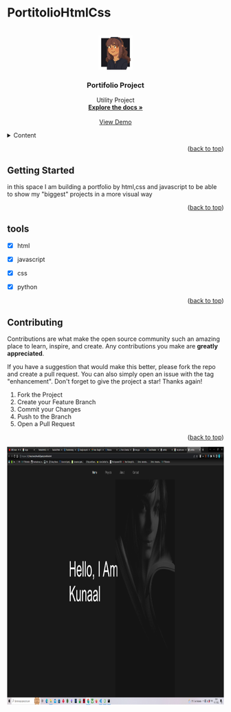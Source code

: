 # PortitolioHtmlCss




<a name="readme-top"></a>






<!-- PROJECT LOGO -->
<br />
<div align="center">
  <a href="https://github.com/Dizziolica/PortitolioHtmlCss">
    <img src="/dizziolica.jpg" alt="Logo" width="80" height="80">
  </a>

  <h3 align="center">Portifolio Project</h3>

  <p align="center">
    Utility Project
    <br />
    <a href="https://github.com/Dizziolica/PortitolioHtmlCss"><strong>Explore the docs »</strong></a>
    <br />
    <br />
    <a href="https://github.com/Dizziolica/PortitolioHtmlCss">View Demo</a>
    
   
  </p>
</div>



<!-- TABLE OF CONTENTS -->
<details>
  <summary>Content</summary>
  <ol>
    <li>
      <a href="#about-the-project">About The Project</a>
      <ul>
        <li><a href="#built-with">Built With</a></li>
      </ul>
    </li>
    <li>
      <a href="https://github.com/Dizziolica/PortitolioHtmlCss">Getting Started</a>
      <ul>
        <li><a href="#prerequisites">Prerequisites</a></li>
        <li><a href="#installation">Installation</a></li>
      </ul>
    </li>
    <li><a href="#usage">Usage</a></li>
    <li><a href="#tools">Roadmap</a></li>
    <li><a href="#contributing">Contributing</a></li>
    <li><a href="#license">License</a></li>
    <li><a href="#contact">Contact</a></li>
    <li><a href="#acknowledgments">Acknowledgments</a></li>
  </ol>
</details>





<p align="right">(<a href="#readme-top">back to top</a>)</p>





<!-- GETTING STARTED -->
## Getting Started

in this space I am building a portfolio by html,css and javascript to be able to show my "biggest" projects in a more visual way

<p align="right">(<a href="#readme-top">back to top</a>)</p>



<!-- TOOLS -->
## tools

- [x] html
- [x] javascript
- [x] css
- [x] python

    



<p align="right">(<a href="#readme-top">back to top</a>)</p>



<!-- CONTRIBUTING -->
## Contributing



Contributions are what make the open source community such an amazing place to learn, inspire, and create. Any contributions you make are **greatly appreciated**.

If you have a suggestion that would make this better, please fork the repo and create a pull request. You can also simply open an issue with the tag "enhancement".
Don't forget to give the project a star! Thanks again!

1. Fork the Project
2. Create your Feature Branch 
3. Commit your Changes 
4. Push to the Branch 
5. Open a Pull Request

<p align="right">(<a href="#readme-top">back to top</a>)</p>
<a href="https://github.com/Dizziolica/PortitolioHtmlCss">
    <img src="port.png" alt="Portifolio" width="800" height="600">
  </a>

